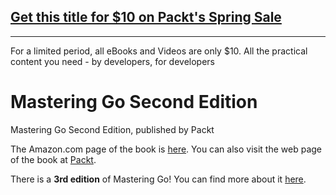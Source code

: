 ## [Get this title for $10 on Packt's Spring Sale](https://www.packt.com/B13630?utm_source=github&utm_medium=packt-github-repo&utm_campaign=spring_10_dollar_2022)
-----
For a limited period, all eBooks and Videos are only $10. All the practical content you need \- by developers, for developers

# Mastering Go Second Edition
Mastering Go Second Edition, published by Packt


The Amazon.com page of the book is [here](https://www.amazon.com/Mastering-production-applications-concurrency-structures/dp/1838559337/).
You can also visit the web page of the book at [Packt](https://www.packtpub.com/programming/mastering-go-second-edition).

There is a **3rd edition** of Mastering Go! You can find more about it [here](https://github.com/mactsouk/mastering-Go-3rd).
